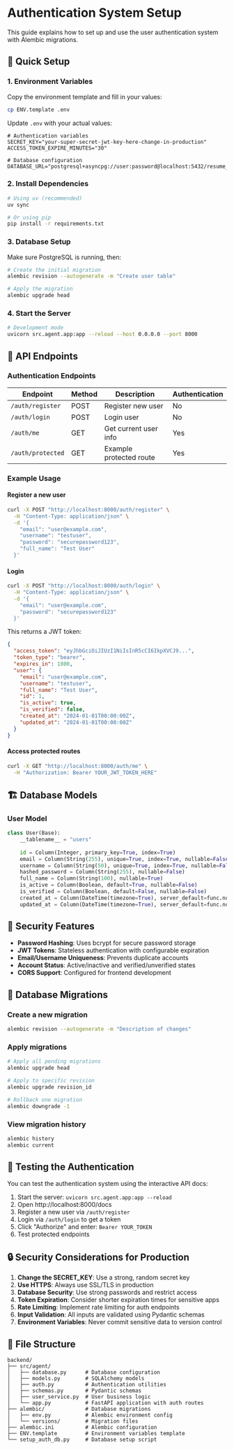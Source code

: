 # Authentication System Setup

This guide explains how to set up and use the user authentication system with Alembic migrations.

## 🚀 Quick Setup

### 1. Environment Variables

Copy the environment template and fill in your values:

```bash
cp ENV.template .env
```

Update `.env` with your actual values:

```env
# Authentication variables
SECRET_KEY="your-super-secret-jwt-key-here-change-in-production"
ACCESS_TOKEN_EXPIRE_MINUTES="30"

# Database configuration
DATABASE_URL="postgresql+asyncpg://user:password@localhost:5432/resume_parser"
```

### 2. Install Dependencies

```bash
# Using uv (recommended)
uv sync

# Or using pip
pip install -r requirements.txt
```

### 3. Database Setup

Make sure PostgreSQL is running, then:

```bash
# Create the initial migration
alembic revision --autogenerate -m "Create user table"

# Apply the migration
alembic upgrade head
```

### 4. Start the Server

```bash
# Development mode
uvicorn src.agent.app:app --reload --host 0.0.0.0 --port 8000
```

## 📡 API Endpoints

### Authentication Endpoints

| Endpoint | Method | Description | Authentication |
|----------|--------|-------------|----------------|
| `/auth/register` | POST | Register new user | No |
| `/auth/login` | POST | Login user | No |
| `/auth/me` | GET | Get current user info | Yes |
| `/auth/protected` | GET | Example protected route | Yes |

### Example Usage

#### Register a new user

```bash
curl -X POST "http://localhost:8000/auth/register" \
  -H "Content-Type: application/json" \
  -d '{
    "email": "user@example.com",
    "username": "testuser",
    "password": "securepassword123",
    "full_name": "Test User"
  }'
```

#### Login

```bash
curl -X POST "http://localhost:8000/auth/login" \
  -H "Content-Type: application/json" \
  -d '{
    "email": "user@example.com",
    "password": "securepassword123"
  }'
```

This returns a JWT token:

```json
{
  "access_token": "eyJhbGciOiJIUzI1NiIsInR5cCI6IkpXVCJ9...",
  "token_type": "bearer",
  "expires_in": 1800,
  "user": {
    "email": "user@example.com",
    "username": "testuser",
    "full_name": "Test User",
    "id": 1,
    "is_active": true,
    "is_verified": false,
    "created_at": "2024-01-01T00:00:00Z",
    "updated_at": "2024-01-01T00:00:00Z"
  }
}
```

#### Access protected routes

```bash
curl -X GET "http://localhost:8000/auth/me" \
  -H "Authorization: Bearer YOUR_JWT_TOKEN_HERE"
```

## 🏗️ Database Models

### User Model

```python
class User(Base):
    __tablename__ = "users"
    
    id = Column(Integer, primary_key=True, index=True)
    email = Column(String(255), unique=True, index=True, nullable=False)
    username = Column(String(50), unique=True, index=True, nullable=False)
    hashed_password = Column(String(255), nullable=False)
    full_name = Column(String(100), nullable=True)
    is_active = Column(Boolean, default=True, nullable=False)
    is_verified = Column(Boolean, default=False, nullable=False)
    created_at = Column(DateTime(timezone=True), server_default=func.now())
    updated_at = Column(DateTime(timezone=True), server_default=func.now(), onupdate=func.now())
```

## 🔐 Security Features

- **Password Hashing**: Uses bcrypt for secure password storage
- **JWT Tokens**: Stateless authentication with configurable expiration
- **Email/Username Uniqueness**: Prevents duplicate accounts
- **Account Status**: Active/inactive and verified/unverified states
- **CORS Support**: Configured for frontend development

## 🔧 Database Migrations

### Create a new migration

```bash
alembic revision --autogenerate -m "Description of changes"
```

### Apply migrations

```bash
# Apply all pending migrations
alembic upgrade head

# Apply to specific revision
alembic upgrade revision_id

# Rollback one migration
alembic downgrade -1
```

### View migration history

```bash
alembic history
alembic current
```

## 🧪 Testing the Authentication

You can test the authentication system using the interactive API docs:

1. Start the server: `uvicorn src.agent.app:app --reload`
2. Open http://localhost:8000/docs
3. Register a new user via `/auth/register`
4. Login via `/auth/login` to get a token
5. Click "Authorize" and enter: `Bearer YOUR_TOKEN`
6. Test protected endpoints

## 🔒 Security Considerations for Production

1. **Change the SECRET_KEY**: Use a strong, random secret key
2. **Use HTTPS**: Always use SSL/TLS in production
3. **Database Security**: Use strong passwords and restrict access
4. **Token Expiration**: Consider shorter expiration times for sensitive apps
5. **Rate Limiting**: Implement rate limiting for auth endpoints
6. **Input Validation**: All inputs are validated using Pydantic schemas
7. **Environment Variables**: Never commit sensitive data to version control

## 📁 File Structure

```
backend/
├── src/agent/
│   ├── database.py      # Database configuration
│   ├── models.py        # SQLAlchemy models
│   ├── auth.py          # Authentication utilities
│   ├── schemas.py       # Pydantic schemas
│   ├── user_service.py  # User business logic
│   └── app.py           # FastAPI application with auth routes
├── alembic/             # Database migrations
│   ├── env.py           # Alembic environment config
│   └── versions/        # Migration files
├── alembic.ini          # Alembic configuration
├── ENV.template         # Environment variables template
└── setup_auth_db.py     # Database setup script
```